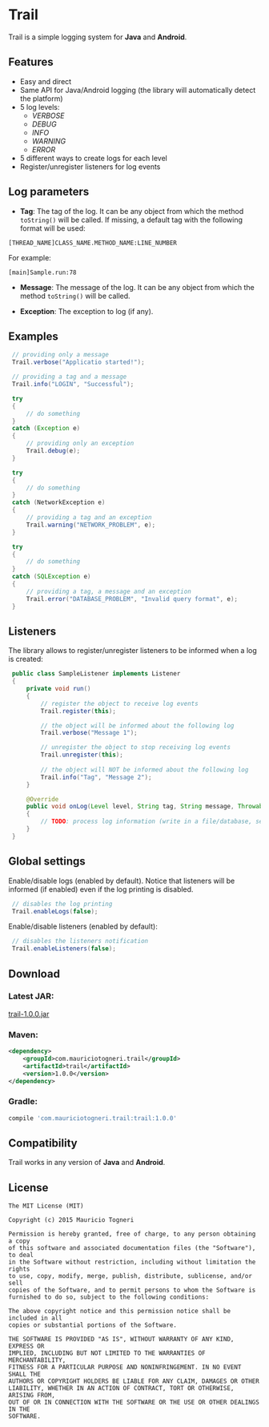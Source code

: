 # Trail

Trail is a simple logging system for **Java** and **Android**.

## Features

* Easy and direct
* Same API for Java/Android logging (the library will automatically detect the platform)
* 5 log levels: 
   * _VERBOSE_
   * _DEBUG_
   * _INFO_
   * _WARNING_
   * _ERROR_
* 5 different ways to create logs for each level
* Register/unregister listeners for log events

## Log parameters

* **Tag**: The tag of the log. It can be any object from which the method `toString()` will be called. If missing, a default tag with the following format will be used:

`[THREAD_NAME]CLASS_NAME.METHOD_NAME:LINE_NUMBER`

For example:

`[main]Sample.run:78`

* **Message**: The message of the log. It can be any object from which the method `toString()` will be called.


* **Exception**: The exception to log (if any).

## Examples

```java
 // providing only a message
 Trail.verbose("Applicatio started!");
```

```java
 // providing a tag and a message
 Trail.info("LOGIN", "Successful");
```

```java
 try
 {
     // do something
 }
 catch (Exception e)
 {
     // providing only an exception
     Trail.debug(e);
 }
```

```java
 try
 {
     // do something
 }
 catch (NetworkException e)
 {
     // providing a tag and an exception
     Trail.warning("NETWORK_PROBLEM", e);
 }
```

```java
 try
 {
     // do something
 }
 catch (SQLException e)
 {
     // providing a tag, a message and an exception
     Trail.error("DATABASE_PROBLEM", "Invalid query format", e);
 }
```

## Listeners

The library allows to register/unregister listeners to be informed when a log is created:

```java
 public class SampleListener implements Listener
 {
     private void run()
     {
         // register the object to receive log events
         Trail.register(this);

         // the object will be informed about the following log
         Trail.verbose("Message 1");

         // unregister the object to stop receiving log events
         Trail.unregister(this);
         
         // the object will NOT be informed about the following log
         Trail.info("Tag", "Message 2");
     }

     @Override
     public void onLog(Level level, String tag, String message, Throwable exception)
     {
         // TODO: process log information (write in a file/database, send by network, etc.)
     }
 }
```


## Global settings

Enable/disable logs (enabled by default). Notice that listeners will be informed (if enabled) even if the log printing is disabled.

```java
 // disables the log printing
 Trail.enableLogs(false);
```

Enable/disable listeners (enabled by default):

```java
 // disables the listeners notification
 Trail.enableListeners(false);
```

## Download

### Latest JAR:

[trail-1.0.0.jar][1]

### Maven:

```xml
<dependency>
    <groupId>com.mauriciotogneri.trail</groupId>
    <artifactId>trail</artifactId>
    <version>1.0.0</version>
</dependency>
```

### Gradle:

```groovy
compile 'com.mauriciotogneri.trail:trail:1.0.0'
```

## Compatibility

Trail works in any version of **Java** and **Android**.

## License

	The MIT License (MIT)

	Copyright (c) 2015 Mauricio Togneri

	Permission is hereby granted, free of charge, to any person obtaining a copy
	of this software and associated documentation files (the "Software"), to deal
	in the Software without restriction, including without limitation the rights
	to use, copy, modify, merge, publish, distribute, sublicense, and/or sell
	copies of the Software, and to permit persons to whom the Software is
	furnished to do so, subject to the following conditions:

	The above copyright notice and this permission notice shall be included in all
	copies or substantial portions of the Software.

	THE SOFTWARE IS PROVIDED "AS IS", WITHOUT WARRANTY OF ANY KIND, EXPRESS OR
	IMPLIED, INCLUDING BUT NOT LIMITED TO THE WARRANTIES OF MERCHANTABILITY,
	FITNESS FOR A PARTICULAR PURPOSE AND NONINFRINGEMENT. IN NO EVENT SHALL THE
	AUTHORS OR COPYRIGHT HOLDERS BE LIABLE FOR ANY CLAIM, DAMAGES OR OTHER
	LIABILITY, WHETHER IN AN ACTION OF CONTRACT, TORT OR OTHERWISE, ARISING FROM,
	OUT OF OR IN CONNECTION WITH THE SOFTWARE OR THE USE OR OTHER DEALINGS IN THE
	SOFTWARE.

[1]: https://www.google.com